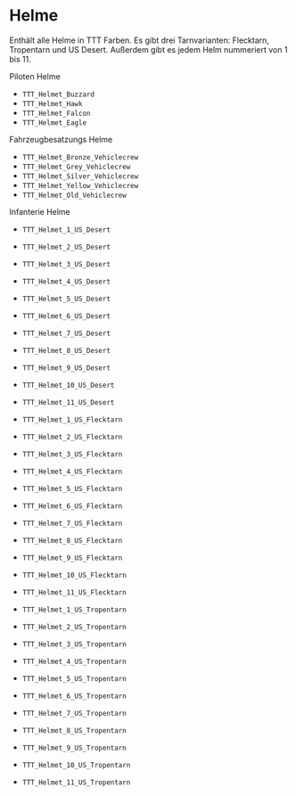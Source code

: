 # Helme

Enthält alle Helme in TTT Farben. Es gibt drei Tarnvarianten: Flecktarn, Tropentarn und US Desert. Außerdem gibt es jedem Helm nummeriert von 1 bis 11.

Piloten Helme

- `TTT_Helmet_Buzzard`
- `TTT_Helmet_Hawk`
- `TTT_Helmet_Falcon`
- `TTT_Helmet_Eagle`

Fahrzeugbesatzungs Helme

- `TTT_Helmet_Bronze_Vehiclecrew`
- `TTT_Helmet_Grey_Vehiclecrew`
- `TTT_Helmet_Silver_Vehiclecrew`
- `TTT_Helmet_Yellow_Vehiclecrew`
- `TTT_Helmet_Old_Vehiclecrew`

Infanterie Helme

- `TTT_Helmet_1_US_Desert`
- `TTT_Helmet_2_US_Desert`
- `TTT_Helmet_3_US_Desert`
- `TTT_Helmet_4_US_Desert`
- `TTT_Helmet_5_US_Desert`
- `TTT_Helmet_6_US_Desert`
- `TTT_Helmet_7_US_Desert`
- `TTT_Helmet_8_US_Desert`
- `TTT_Helmet_9_US_Desert`
- `TTT_Helmet_10_US_Desert`
- `TTT_Helmet_11_US_Desert`

- `TTT_Helmet_1_US_Flecktarn`
- `TTT_Helmet_2_US_Flecktarn`
- `TTT_Helmet_3_US_Flecktarn`
- `TTT_Helmet_4_US_Flecktarn`
- `TTT_Helmet_5_US_Flecktarn`
- `TTT_Helmet_6_US_Flecktarn`
- `TTT_Helmet_7_US_Flecktarn`
- `TTT_Helmet_8_US_Flecktarn`
- `TTT_Helmet_9_US_Flecktarn`
- `TTT_Helmet_10_US_Flecktarn`
- `TTT_Helmet_11_US_Flecktarn`

- `TTT_Helmet_1_US_Tropentarn`
- `TTT_Helmet_2_US_Tropentarn`
- `TTT_Helmet_3_US_Tropentarn`
- `TTT_Helmet_4_US_Tropentarn`
- `TTT_Helmet_5_US_Tropentarn`
- `TTT_Helmet_6_US_Tropentarn`
- `TTT_Helmet_7_US_Tropentarn`
- `TTT_Helmet_8_US_Tropentarn`
- `TTT_Helmet_9_US_Tropentarn`
- `TTT_Helmet_10_US_Tropentarn`
- `TTT_Helmet_11_US_Tropentarn`